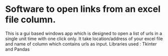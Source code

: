 # Software to open links from an excel file column.
This is a gui based windows app which is designed to open a list of urls in a single unit time with one click only.
It take location/address of your excel file and name of column which contains urls as input.
Libraries used :
Tkinter and
Pandas
